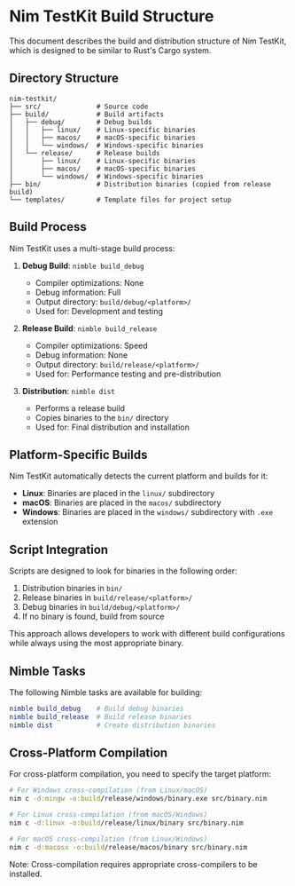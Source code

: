 # Nim TestKit Build Structure

This document describes the build and distribution structure of Nim TestKit, which is designed to be similar to Rust's Cargo system.

## Directory Structure

```
nim-testkit/
├── src/              # Source code
├── build/            # Build artifacts
│   ├── debug/        # Debug builds
│   │   ├── linux/    # Linux-specific binaries
│   │   ├── macos/    # macOS-specific binaries
│   │   └── windows/  # Windows-specific binaries
│   └── release/      # Release builds
│       ├── linux/    # Linux-specific binaries
│       ├── macos/    # macOS-specific binaries
│       └── windows/  # Windows-specific binaries
├── bin/              # Distribution binaries (copied from release build)
└── templates/        # Template files for project setup
```

## Build Process

Nim TestKit uses a multi-stage build process:

1. **Debug Build**: `nimble build_debug`
   - Compiler optimizations: None
   - Debug information: Full
   - Output directory: `build/debug/<platform>/`
   - Used for: Development and testing

2. **Release Build**: `nimble build_release`
   - Compiler optimizations: Speed
   - Debug information: None
   - Output directory: `build/release/<platform>/`
   - Used for: Performance testing and pre-distribution

3. **Distribution**: `nimble dist`
   - Performs a release build
   - Copies binaries to the `bin/` directory
   - Used for: Final distribution and installation

## Platform-Specific Builds

Nim TestKit automatically detects the current platform and builds for it:

- **Linux**: Binaries are placed in the `linux/` subdirectory
- **macOS**: Binaries are placed in the `macos/` subdirectory
- **Windows**: Binaries are placed in the `windows/` subdirectory with `.exe` extension

## Script Integration

Scripts are designed to look for binaries in the following order:

1. Distribution binaries in `bin/`
2. Release binaries in `build/release/<platform>/`
3. Debug binaries in `build/debug/<platform>/`
4. If no binary is found, build from source

This approach allows developers to work with different build configurations while always using the most appropriate binary.

## Nimble Tasks

The following Nimble tasks are available for building:

```nim
nimble build_debug    # Build debug binaries
nimble build_release  # Build release binaries
nimble dist           # Create distribution binaries
```

## Cross-Platform Compilation

For cross-platform compilation, you need to specify the target platform:

```bash
# For Windows cross-compilation (from Linux/macOS)
nim c -d:mingw -o:build/release/windows/binary.exe src/binary.nim

# For Linux cross-compilation (from macOS/Windows)
nim c -d:linux -o:build/release/linux/binary src/binary.nim

# For macOS cross-compilation (from Linux/Windows)
nim c -d:macosx -o:build/release/macos/binary src/binary.nim
```

Note: Cross-compilation requires appropriate cross-compilers to be installed.